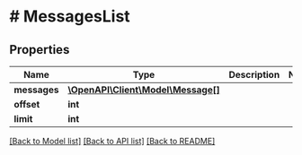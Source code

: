 # # MessagesList

## Properties

Name | Type | Description | Notes
------------ | ------------- | ------------- | -------------
**messages** | [**\OpenAPI\Client\Model\Message[]**](Message.md) |  |
**offset** | **int** |  |
**limit** | **int** |  |

[[Back to Model list]](../../README.md#models) [[Back to API list]](../../README.md#endpoints) [[Back to README]](../../README.md)

